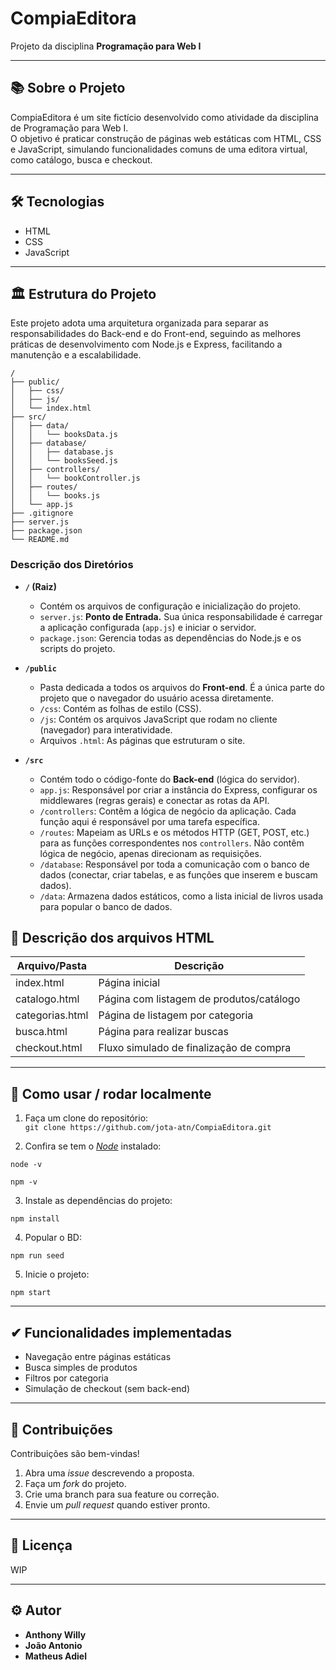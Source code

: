 # CompiaEditora

Projeto da disciplina **Programação para Web I**

---

## 📚 Sobre o Projeto

CompiaEditora é um site fictício desenvolvido como atividade da disciplina de Programação para Web I.  
O objetivo é praticar construção de páginas web estáticas com HTML, CSS e JavaScript, simulando funcionalidades comuns de uma editora virtual, como catálogo, busca e checkout.

---

## 🛠 Tecnologias

- HTML  
- CSS  
- JavaScript  

---

## 🏛️ Estrutura do Projeto

Este projeto adota uma arquitetura organizada para separar as responsabilidades do Back-end e do Front-end, seguindo as melhores práticas de desenvolvimento com Node.js e Express, facilitando a manutenção e a escalabilidade.

```
/
├── public/
│   ├── css/
│   ├── js/
│   └── index.html
├── src/
│   ├── data/
│   │   └── booksData.js
│   ├── database/
│   │   ├── database.js
│   │   └── booksSeed.js
│   ├── controllers/
│   │   └── bookController.js
│   ├── routes/
│   │   └── books.js
│   └── app.js
├── .gitignore
├── server.js
├── package.json
└── README.md
```

### Descrição dos Diretórios

-   **`/` (Raiz)**
    -   Contém os arquivos de configuração e inicialização do projeto.
    -   `server.js`: **Ponto de Entrada.** Sua única responsabilidade é carregar a aplicação configurada (`app.js`) e iniciar o servidor.
    -   `package.json`: Gerencia todas as dependências do Node.js e os scripts do projeto.

-   **`/public`**
    -   Pasta dedicada a todos os arquivos do **Front-end**. É a única parte do projeto que o navegador do usuário acessa diretamente.
    -   `/css`: Contém as folhas de estilo (CSS).
    -   `/js`: Contém os arquivos JavaScript que rodam no cliente (navegador) para interatividade.
    -   Arquivos `.html`: As páginas que estruturam o site.

-   **`/src`**
    -   Contém todo o código-fonte do **Back-end** (lógica do servidor).
    -   `app.js`: Responsável por criar a instância do Express, configurar os middlewares (regras gerais) e conectar as rotas da API.
    -   `/controllers`: Contêm a lógica de negócio da aplicação. Cada função aqui é responsável por uma tarefa específica.
    -   `/routes`: Mapeiam as URLs e os métodos HTTP (GET, POST, etc.) para as funções correspondentes nos `controllers`. Não contêm lógica de negócio, apenas direcionam as requisições.
    -   `/database`: Responsável por toda a comunicação com o banco de dados (conectar, criar tabelas, e as funções que inserem e buscam dados).
    -   `/data`: Armazena dados estáticos, como a lista inicial de livros usada para popular o banco de dados.

## 📁 Descrição dos arquivos HTML

| Arquivo/Pasta     | Descrição                                                  |
|--------------------|------------------------------------------------------------|
| index.html         | Página inicial                                             |
| catalogo.html      | Página com listagem de produtos/catálogo                  |
| categorias.html    | Página de listagem por categoria                          |
| busca.html         | Página para realizar buscas                                |
| checkout.html      | Fluxo simulado de finalização de compra                    |

---

## 🚀 Como usar / rodar localmente

1. Faça um clone do repositório:  
   `git clone https://github.com/jota-atn/CompiaEditora.git`

2. Confira se tem o [_Node_](https://nodejs.org/en//) instalado:
```
node -v
```
```
npm -v
```

3. Instale as dependências do projeto: 
```
npm install
```

4. Popular o BD:
```
npm run seed
```

5. Inicie o projeto:
```
npm start
```

---

## ✔ Funcionalidades implementadas

- Navegação entre páginas estáticas  
- Busca simples de produtos  
- Filtros por categoria  
- Simulação de checkout (sem back-end)  

---

## 🤝 Contribuições

Contribuições são bem-vindas!  

1. Abra uma *issue* descrevendo a proposta.  
2. Faça um *fork* do projeto.  
3. Crie uma branch para sua feature ou correção.  
4. Envie um *pull request* quando estiver pronto.  

---

## 📝 Licença

WIP

---

## ⚙ Autor

- **Anthony Willy**
- **João Antonio**
- **Matheus Adiel**
